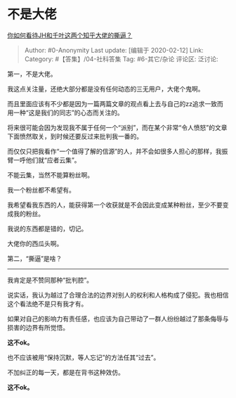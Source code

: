 # 不是大佬
[你如何看待JH和千叶这两个知乎大佬的撕逼？](https://www.zhihu.com/question/370866375/answer/1009669379)

> Author: #0-Anonymity
> Last update: [编辑于 2020-02-12]
> Link:
> Category: #【答集】/04-社科答集
> Tag: #6-其它/杂论
> 评论区:
> 泛讨论:

第一，不是大佬。

我这点关注量，还绝大部分都是没有任何动态的三无用户，大佬个鬼啊。

而且里面应该有不少都是因为一篇两篇文章的观点看上去与自己的zz追求一致而用一种“这是我们的同志”的心态而关注的。

将来很可能会因为发现我不属于任何一个“派别”，而在某个非常“令人愤怒”的文章下面愤然取关，到时候还要反过来批判我一番的。

而仅仅只把我看作“一个值得了解的信源”的人，并不会如很多人担心的那样，我振臂一呼他们就“应者云集”。

不能云集，当然不能算粉丝啊。

我一个粉丝都不希望有。

我希望看我东西的人，能获得第一个收获就是不会因此变成某种粉丝，至少不要变成我的粉丝。

我说的东西都是错的，切记。

大佬你的西瓜头啊。

第二，“撕逼”是啥？

---

我肯定是不赞同那种“批判腔”。

说实话，我认为越过了合理合法的边界对别人的权利和人格构成了侵犯。我也相信这个看法绝不是只有我才有。

如果对自己的影响力有责任感，也应该为自己带动了一群人纷纷越过了那条侮辱与损害的边界有所觉悟。

**这不ok。**

也不应该被用“保持沉默，等人忘记”的方法任其“过去”。

不加纠正的每一天，都是在背书这种效仿。

**这不ok。**
